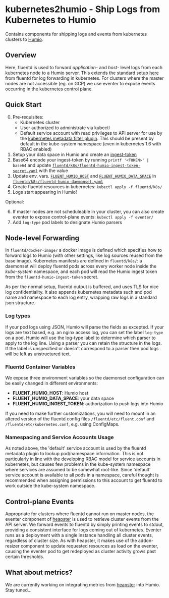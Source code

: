 
kubernetes2humio - Ship Logs from Kubernetes to Humio
=====================================================

Contains components for shipping logs and events from kubernetes
clusters to [Humio](https://humio.com).

Overview
--------

Here, fluentd is used to forward *application-* and *host-* level logs
from each kubernetes node to a Humio server. This extends the standard
setup [here](https://github.com/fluent/fluentd-kubernetes-daemonset)
from fluentd for log forwarding in kubernetes. For clusters where the
master nodes are not accessible (eg. on GCP) we use eventer to expose
events occurring in the kubernetes control plane.

Quick Start
-----------

0. Pre-requisites:
   - Kubernetes cluster
   - User authorized to administrate via kubectl
   - Default service account with read privileges to API server for use
     by the [kubernetes metadata filter
     plugin](https://github.com/fabric8io/fluent-plugin-kubernetes_metadata_filter). This
     should be present by default in the kube-system namespace (even in
     kubernetes 1.6 with RBAC enabled)
1. Setup your data space in Humio and create an
   [ingest-token](https://go.humio.com/docs/ingest-tokens/index.html)
2. Base64 encode your ingest-token by running `printf '<TOKEN>' | base64` and update
   [`fluentd/k8s/fluentd-humio-ingest-token-secret.yaml`](fluentd/k8s/fluentd-humio-ingest-token-secret.yaml#L8) with the value
3. Update env. vars. [`FLUENT_HUMIO_HOST`](fluentd/k8s/fluentd-humio-daemonset.yaml#L27)
   and [`FLUENT_HUMIO_DATA_SPACE`](fluentd/k8s/fluentd-humio-daemonset.yaml#L29)
   in [`fluentd/k8s/fluentd-humio-daemonset.yaml`](fluentd/k8s/fluentd-humio-daemonset.yaml)
4. Create fluentd resources in kubernetes: `kubectl apply -f
   fluentd/k8s/`
5. Logs start appearing in Humio!

Optional:

6. If master nodes are not scheduleable in your cluster, you can also
   create eventer to expose control-plane events: `kubectl apply -f
   eventer/`
7. Add `log-type` pod labels to designate Humio parsers

Node-level Forwarding
---------------------

In `fluentd/docker-image/` a docker image is defined which specifies
how to forward logs to Humio (with other settings, like log sources
reused from the base image). Kubernetes manifests are defined in
`fluentd/k8s/`: a daemonset will deploy fluentd pods across every
worker node inside the *kube-system* namespace, and each pod will read
the Humio ingest token from the `fluentd-humio-ingest-token` secret.

As per the normal setup, fluentd output is buffered, and uses TLS for
nice log confidentiality. It also appends kubernetes metadata such and
pod name and namespace to each log entry, wrapping raw logs in a
standard json structure.

### Log types

If your pod logs using JSON, Humio will parse the fields as excepted.
If your logs are text based, e.g. an nginx access log, you can set the
label `log-type` on a pod. Humio will use the log-type label to
determine which parser to apply to the log line. Using a parser you
can retain the structure in the logs. If the label is unspecified or
doesn't correspond to a parser then pod logs will be left as
unstructured text.

### Fluentd Container Variables

We expose three environment variables so the daemonset configuration
can be easily changed in different environments:

- **FLUENT_HUMIO_HOST**: Humio host
- **FLUENT_HUMIO_DATA_SPACE**: your data space
- **FLUENT_HUMIO_INGEST_TOKEN**: authorization to push logs into Humio

If you need to make further customizations, you will need to mount in
an altered version of the fluentd config files
`/fluentd/etc/fluent.conf` and `/fluentd/etc/kubernetes.conf`,
e.g. using ConfigMaps.

### Namespacing and Service Accounts Usage

As noted above, the 'default' service account is used by the fluentd
metadata plugin to lookup pod/namespace information. This is not
particularly in line with the developing RBAC model for service
accounts in kubernetes, but causes few problems in the kube-system
namespace where services are assumed to be somewhat root-like. Since
'default' service account is available to all pods in a namespace,
careful thought is recommended when assigning permissions to this
account to get fluentd to work outside the kube-system namespace.

Control-plane Events
--------------------

Appropriate for clusters where fluentd cannot run on master nodes, the
eventer component of [heapster](github.com/kubernetes/heapster) is
used to retrieve cluster events from the API server. We forward events
to fluentd by simply printing events to stdout, providing a consistent
interface for logs coming out of kubernetes. Eventer runs as a
deployment with a single instance handling all cluster events,
regardless of cluster size. As with heapster, it makes use of the
addon-resizer component to update requested resources as load on the
eventer, causing the eventer pod to get redeployed as cluster activity
grows past certain thresholds.

What about metrics?
-------------------

We are currently working on integrating metrics from
[heapster](https://github.com/kubernetes/heapster) into Humio.  Stay
tuned...